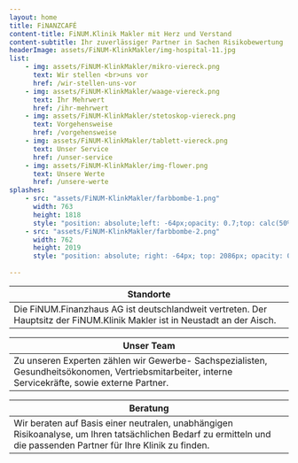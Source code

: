 ```yaml
---
layout: home
title: FiNANZCAFÉ
content-title: FiNUM.Klinik Makler mit Herz und Verstand
content-subtitle: Ihr zuverlässiger Partner in Sachen Risikobewertung
headerImage: assets/FiNUM-KlinkMakler/img-hospital-11.jpg
list:
    - img: assets/FiNUM-KlinkMakler/mikro-viereck.png
      text: Wir stellen <br>uns vor
      href: /wir-stellen-uns-vor
    - img: assets/FiNUM-KlinkMakler/waage-viereck.png
      text: Ihr Mehrwert
      href: /ihr-mehrwert
    - img: assets/FiNUM-KlinkMakler/stetoskop-viereck.png
      text: Vorgehensweise
      href: /vorgehensweise
    - img: assets/FiNUM-KlinkMakler/tablett-viereck.png
      text: Unser Service
      href: /unser-service      
    - img: assets/FiNUM-KlinkMakler/img-flower.png
      text: Unsere Werte
      href: /unsere-werte
splashes:
    - src: "assets/FiNUM-KlinkMakler/farbbombe-1.png"
      width: 763
      height: 1818
      style: "position: absolute;left: -64px;opacity: 0.7;top: calc(50% - 1054.22px/2 - 324.59px);"
    - src: "assets/FiNUM-KlinkMakler/farbbombe-2.png"
      width: 762
      height: 2019
      style: "position: absolute; right: -64px; top: 2086px; opacity: 0.8;"
      
---
```


| Standorte |
|-|
| Die FiNUM.Finanzhaus AG ist deutschlandweit vertreten. Der Hauptsitz der FiNUM.Klinik Makler ist in Neustadt an der Aisch. |

| Unser Team |
|-|
| Zu unseren Experten zählen wir Gewerbe- Sachspezialisten, Gesundheitsökonomen, Vertriebsmitarbeiter, interne Servicekräfte, sowie externe Partner. |

| Beratung |
|-|
| Wir beraten auf Basis einer neutralen, unabhängigen Risikoanalyse, um Ihren tatsächlichen Bedarf zu ermitteln und die passenden Partner für Ihre Klinik zu finden. |
